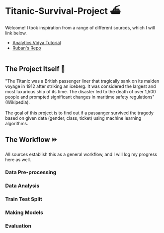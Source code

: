 # Titanic-Survival-Project ⛴️

Welcome! I took inspiration from a range of different sources, which I will link below. <br>
- [Analytics Vidya Tutorial](https://www.analyticsvidhya.com/blog/2021/07/titanic-survival-prediction-using-machine-learning/) 
- [Ruban's Repo](https://github.com/Ruban2205/titanic-classification)<br><Br>

## The Project Itself 📎
"The Titanic was a British passenger liner that tragically sank on its maiden voyage in 1912 after striking an iceberg. It was considered the largest and most luxurious ship of its time. The disaster led to the death of over 1,500 people and prompted significant changes in maritime safety regulations" (Wikipedia). <br><br>
The goal of this project is to find out if a passanger survived the tragedy based on given data (gender, class, ticket) using machine learning algorithms. 


## The Workflow ⏩
All sources establish this as a general workflow, and I will log my progress here as well. 
### Data Pre-processing

### Data Analysis

### Train Test Split

### Making Models

### Evaluation 
